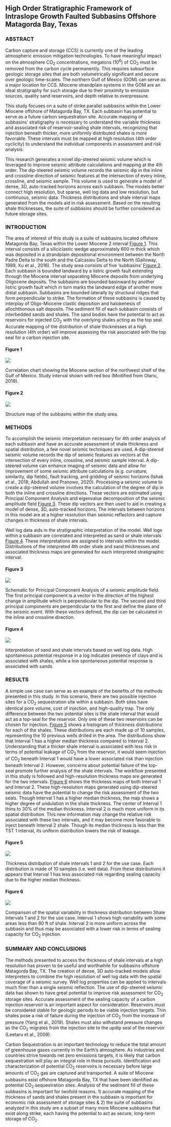 ## High Order Stratigraphic Framework of Intraslope Growth Faulted Subbasins Offshore Matagorda Bay, Texas



### ABSTRACT
Carbon capture and storage (CCS) is currently one of the leading atmospheric emission mitigation technologies. To have 
meaningful impact on the atmosphere CO<sub>2</sub> concentrations, megatons (10<sup>6</sup>) of CO<sub>2</sub> must be removed from the carbon cycle 
permanently. This requires subsurface geologic storage sites that are both volumetrically significant and secure over 
geologic time-scales. The northern Gulf of Mexico (GOM) can serve as a major location for CCS. Miocene strandplain 
systems in the GOM are an ideal stratigraphy for such storage due to their proximity to emission sources, quality sand 
reservoirs, and depth relative to overpressure.

This study focuses on a suite of strike parallel subbasins within the Lower Miocene offshore of Matagorda Bay, TX. Each 
subbasin has potential to serve as a future carbon sequestration site. Accurate mapping of subbasins’ stratigraphy is 
necessary to understand the variable thickness and associated risk of reservoir-sealing shale intervals, recognizing 
that injection beneath thicker, more uniformly distributed shales is more favorable. These intervals must be mapped at 
high resolution (4th order cyclicity) to understand the individual components in assessment and risk analysis. 

This research generates a novel dip-steered seismic volume which is leveraged to improve seismic attribute calculations 
and mapping at the 4th order. The dip-steered seismic volume records the seismic dip in the inline and crossline 
direction of seismic features at the intersection of every inline, crossline, and seismic sample. This volume is used 
to generate a model of dense, 3D, auto-tracked horizons across each subbasin. The models better connect high 
resolution, but sparse, well log data and low resolution, but continuous, seismic data. Thickness distributions and 
shale interval maps generated from the models aid in risk assessment. Based on the resulting shale thicknesses, the 
suite of subbasins should be further considered as future storage sites.


### INTRODUCTION

The area of interest of this study is a suite of subbasins located offshore Matagorda Bay, Texas within the Lower 
Miocene 2 interval [Figure 1](#figure-1). This interval consists of a siliciclastic wedge approximately 600 m thick which was 
deposited in a strandplain depositional environment between the North Padre Delta to the south and the Calcasieu Delta 
to the North (Galloway, 1989, Xu et al., 2016). The study area consists of five ‘subbasins’ [Figure 2](#figure-2). Each subbasin 
is bounded landward by a listric growth fault extending through the Miocene interval separating Miocene deposits from 
underlying Oligocene deposits. The subbasins are bounded basinward by another listric growth fault which in turn marks 
the landward edge of another more distal subbasin. Subbasins are bounded laterally by structural ridges that form 
perpendicular to strike. The formation of these subbasins is caused by interplay of Oligo-Miocene clastic deposition 
and halokenesis of allochthonous salt deposits. The sediment fill of each subbasin consists of interbedded sands and 
shales. The sand bodies have the potential to act as reservoirs for injected CO<sub>2</sub> with the overlying shales acting as 
the top seal. Accurate mapping of the distribution of shale thicknesses at a high resolution (4th order) will improve 
assessing the risk associated with the top seal for a carbon injection site.

#### Figure 1
<img src="images/Masters_thesis/Figure_1.png?raw=true"/>

Correlation chart showing the Miocene section of the northwest shelf of the Gulf of Mexico. Study interval shown with 
red box (Modified from Olariu, 2019).

#### Figure 2
<img src="images/Masters_thesis/Figure_2.png?raw=true"/>

Structure map of the subbasins within the study area.

### METHODS
To accomplish the seismic interpretation necessary for 4th order analysis of each subbasin and have an accurate 
assessment of shale thickness and spatial distribution, a few novel seismic techniques are used. A dip-steered seismic 
volume records the dip of seismic features as vectors at the intersection of every inline, crossline, and seismic 
sample interval. A dip-steered volume can enhance imaging of seismic data and allow for improvement of some seismic 
attribute calculations (e.g. curvature, similarity, dip fields), fault tracking, and gridding of seismic horizons 
(Ishak et al., 2018; Abdullah and Pranowo, 2020). Processing a seismic volume to create a dip-steered volume involves 
the calculation of the degree of dip in both the inline and crossline directions. These vectors are estimated using 
Principal Component Analysis and eigenvalue decomposition of the seismic amplitude field [Figure 3](#figure-3). These dip vectors 
are then used to aid in creating a model of dense, 3D, auto-tracked horizons. The intervals between horizons in this 
model are at a higher resolution than seismic reflectors and capture changes in thickness of shale intervals. 

Well log data aids in the stratigraphic interpretation of the model. Well logs within a subbasin are correlated and 
interpreted as sand or shale intervals [Figure 4](#figure-4). These interpretations are assigned to intervals within the model. 
Distributions of the interpreted 4th order shale and sand thicknesses and associated thickness maps are generated 
for each interpreted stratigraphic interval.

#### Figure 3
<img src="images/Masters_thesis/Figure_3.png?raw=true"/>

Schematic for Principal Component Analysis of a seismic amplitude field. The first principal component is a vector in 
the direction of the highest change in amplitude which is perpendicular to the dip. The second and third principal 
components are perpendicular to the first and define the plane of the seismic event. With these vectors defined, the 
dip can be calculated in the inline and crossline direction.

#### Figure 4
<img src="images/Masters_thesis/Figure_4.png?raw=true"/>

Interpretation of sand and shale intervals based on well log data. High spontaneous potential response in a log 
indicates presence of clays and is associated with shales, while a low spontaneous potential response is associated 
with sands.

### RESULTS
A simple use case can serve as an example of the benefits of the methods presented in this study. In this scenario, 
there are two possible injection sites for a CO<sub>2</sub> sequestration site within a subbasin. Both sites have identical pore 
volume, cost of injection, and high-quality trap. The only difference between the two potential sites is the shale 
interval that would act as a top-seal for the reservoir. Only one of these two reservoirs can be chosen for injection. 
[Figure 5](#figure-5) shows a histogram of thickness distributions for each of the shales. These distributions are each made up of 
10 samples, representing the 10 previous wells drilled in the area. The distributions show that Interval 1 has a higher 
median thickness compared to Interval 2. Understanding that a thicker shale interval is associated with less risk in 
terms of potential leakage of CO<sub>2</sub> from the reservoir, it would seem injection of CO<sub>2</sub> beneath Interval 1 would have a 
lower associated risk than injection beneath Interval 2. However, concerns about potential failure of the top-seal 
promote further analysis of the shale intervals. The workflow presented in this study is followed and high-resolution 
thickness maps are generated for the two intervals. [Figure 6](#figure-6) shows the thickness maps of both Interval 1 and Interval 2. 
These high-resolution maps generated using dip-steered seismic data have the potential to change the risk assessment 
of the two seals. Though Interval 1 has a higher median thickness, the map shows a higher degree of undulation in 
the shale thickness. The center of Interval 1 thins to 30% of the median thickness. Interval 2 is much more uniform 
in its spatial distribution. This new information may change the relative risk associated with these two intervals, 
and it may become more favorable to inject beneath Interval 2 shale. Though its median thickness is less than the 
TST 1 interval, its uniform distribution lowers the risk of leakage.

#### Figure 5
<img src="images/Masters_thesis/Figure_5.png?raw=true"/>

Thickness distribution of shale intervals 1 and 2 for the use case. Each distribution is made of 10 samples 
(i.e. well data). From these distributions it appears that Interval 1 has less associated risk regarding sealing 
capacity due to the higher median thickness.

#### Figure 6
<img src="images/Masters_thesis/Figure_6.png?raw=true"/>

Comparison of the spatial variability in thickness distribution between Shale Intervals 1 and 2 for the use case. 
Interval 1 shows high variability with some areas less than 80 ft of shale. Interval 2 is more uniform across the 
subbasin and thus may be associated with a lower risk in terms of sealing capacity for CO<sub>2</sub> injection.

### SUMMARY AND CONCLUSIONS
The methods presented to access the thickness of shale intervals at a high resolution has proven to be useful and 
worthwhile for subbasins offshore Matagorda Bay, TX. The creation of dense, 3D auto-tracked models allow interpreters 
to combine the high resolution of well log data with the spatial coverage of a seismic survey. Well log properties can 
be applied to intervals much finer than a single seismic reflection. The use of dip-steered seismic data has shown to 
have great potential to improve risk assessment for CO<sub>2</sub> storage sites. Accurate assessment of the sealing capacity of 
a carbon injection reservoir is an important aspect for consideration. Reservoirs must be considered stable for geologic
periods to be viable injection targets. Thin shales pose a risk of failure during the injection of CO<sub>2</sub> from the increase
of pressure (Yang et al., 2019). Shales must also withstand pressure changes as the CO<sub>2</sub> migrates from the injection 
site to the updip seal of the reservoir (Leetaru et al., 2009).

Carbon Sequestration is an important technology to reduce the total amount of greenhouse gases currently in the 
Earth’s atmosphere. As industries and countries strive towards net zero emissions targets, it is likely that carbon 
sequestration will play an integral role in these pursuits. Identification and characterization of potential CO<sub>2</sub> 
reservoirs is necessary before large amounts of CO<sub>2</sub> gas are captured and transported. A suite of Miocene subbasins 
exist offshore Matagorda Bay, TX that have been identified as potential CO<sub>2</sub> sequestration sites. Analysis of the 
sediment fill of these subbasins is important for twofold reasons. 1) accurate mapping of the thickness of sands and 
shales present in the subbasin is important for economic risk assessment of storage sites & 2) the suite of subbasins 
analyzed in this study are a subset of many more Miocene subbasins that exist along strike, each having the potential 
to act as secure, long-term storage of CO<sub>2</sub>.
